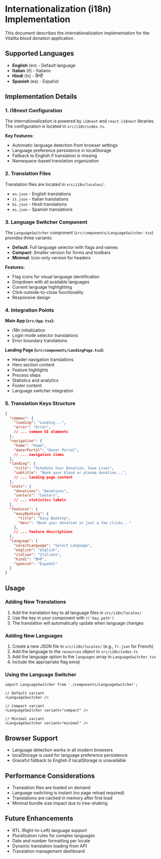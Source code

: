 # Internationalization (i18n) Implementation

This document describes the internationalization implementation for the Vitalita blood donation application.

## Supported Languages

- **English** (en) - Default language
- **Italian** (it) - Italiano
- **Hindi** (hi) - हिन्दी
- **Spanish** (es) - Español

## Implementation Details

### 1. i18next Configuration

The internationalization is powered by `i18next` and `react-i18next` libraries. The configuration is located in `src/i18n/index.ts`.

**Key Features:**
- Automatic language detection from browser settings
- Language preference persistence in localStorage
- Fallback to English if translation is missing
- Namespace-based translation organization

### 2. Translation Files

Translation files are located in `src/i18n/locales/`:
- `en.json` - English translations
- `it.json` - Italian translations
- `hi.json` - Hindi translations
- `es.json` - Spanish translations

### 3. Language Switcher Component

The `LanguageSwitcher` component (`src/components/LanguageSwitcher.tsx`) provides three variants:

- **Default**: Full language selector with flags and names
- **Compact**: Smaller version for forms and toolbars
- **Minimal**: Icon-only version for headers

**Features:**
- Flag icons for visual language identification
- Dropdown with all available languages
- Current language highlighting
- Click-outside-to-close functionality
- Responsive design

### 4. Integration Points

**Main App (`src/App.tsx`):**
- i18n initialization
- Login mode selector translations
- Error boundary translations

**Landing Page (`src/components/LandingPage.tsx`):**
- Header navigation translations
- Hero section content
- Feature highlights
- Process steps
- Statistics and analytics
- Footer content
- Language switcher integration

### 5. Translation Keys Structure

```json
{
  "common": {
    "loading": "Loading...",
    "error": "Error",
    // ... common UI elements
  },
  "navigation": {
    "home": "Home",
    "donorPortal": "Donor Portal",
    // ... navigation items
  },
  "landing": {
    "title": "Schedule Your Donation, Save Lives",
    "subtitle": "Book your blood or plasma donation...",
    // ... landing page content
  },
  "stats": {
    "donations": "Donations",
    "centers": "Centers",
    // ... statistics labels
  },
  "features": {
    "easyBooking": {
      "title": "Easy Booking",
      "desc": "Book your donation in just a few clicks..."
    },
    // ... feature descriptions
  },
  "language": {
    "selectLanguage": "Select Language",
    "english": "English",
    "italian": "Italiano",
    "hindi": "हिन्दी",
    "spanish": "Español"
  }
}
```

## Usage

### Adding New Translations

1. Add the translation key to all language files in `src/i18n/locales/`
2. Use the key in your component with `t('key.path')`
3. The translation will automatically update when language changes

### Adding New Languages

1. Create a new JSON file in `src/i18n/locales/` (e.g., `fr.json` for French)
2. Add the language to the `resources` object in `src/i18n/index.ts`
3. Add the language option to the `languages` array in `LanguageSwitcher.tsx`
4. Include the appropriate flag emoji

### Using the Language Switcher

```tsx
import LanguageSwitcher from './components/LanguageSwitcher';

// Default variant
<LanguageSwitcher />

// Compact variant
<LanguageSwitcher variant="compact" />

// Minimal variant
<LanguageSwitcher variant="minimal" />
```

## Browser Support

- Language detection works in all modern browsers
- localStorage is used for language preference persistence
- Graceful fallback to English if localStorage is unavailable

## Performance Considerations

- Translation files are loaded on demand
- Language switching is instant (no page reload required)
- Translations are cached in memory after first load
- Minimal bundle size impact due to tree-shaking

## Future Enhancements

- RTL (Right-to-Left) language support
- Pluralization rules for complex languages
- Date and number formatting per locale
- Dynamic translation loading from API
- Translation management dashboard
